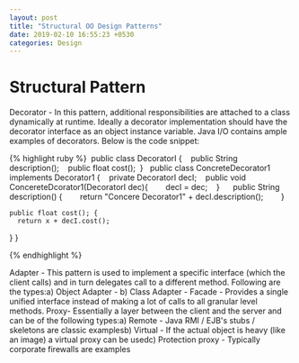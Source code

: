 ```yaml
---
layout: post
title: "Structural OO Design Patterns"
date: 2019-02-10 16:55:23 +0530
categories: Design
---
```


# Structural Pattern

Decorator - In this pattern, additional responsibilities are attached to a class dynamically at runtime. Ideally a decorator implementation should have the decorator interface as an object instance variable. Java I/O contains ample examples of decorators. Below is the code snippet:

{% highlight ruby %}
 public class DecoratorI {    
    public String description();    
    public float cost(); 
  }
 
 public class ConcreteDecorator1 implements Decorator1 {    
      private DecoratorI decI;    
      public void ConcereteDcorator1(DecoratorI dec){        
          decI = dec;    
       }  
    public String description() {        
      return "Concere Decorator1" + decI.description();        
    }    
    
    public float cost(); {         
      return x + decI.cost();        
   } }

{% endhighlight %}

Adapter - This pattern is used to implement a specific interface (which the client calls) and in turn delegates call to a different method. Following are the types:a) Object Adapter - b) Class Adapter - 
Facade - Provides a single unified interface instead of making a lot of calls to all granular level methods.
Proxy- Essentially a layer between the client and the server and can be of the following types:a) Remote - Java RMI / EJB's stubs / skeletons are classic examplesb) Virtual - If the actual object is heavy (like an image) a virtual proxy can be usedc) Protection proxy - Typically corporate firewalls are examples
